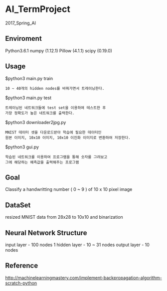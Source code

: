 # AI_TermProject
2017_Spring_AI

## Enviroment
Python3.6.1
numpy (1.12.1)
Pillow (4.1.1)
scipy (0.19.0)

## Usage
$python3 main.py train
```
10 ~ 40개의 hidden nodes를 바꿔가면서 트레이닝한다.
```
$python3 main.py test
```
트레이닝된 네트워크들에 test set을 이용하여 테스트한 후
가장 정확도가 높은 네트워크를 출력한다.
```
$python3 downloader2jpg.py
```
MNIST 데이터 셋을 다운로드받아 학습에 필요한 데이터인
원본 이미지, 10x10 이미지, 10x10 이진화 이미지로 변환하여 저장한다.
```
$python3 gui.py
```
학습된 네트워크를 이용하여 프로그램을 통해 숫자를 그려보고
그에 해당하는 예측값을 출력해주는 프로그램
```



## Goal
Classify a handwritting number ( 0 ~ 9 ) of 10 x 10 pixel image

## DataSet
resized MNIST data from 28x28 to 10x10 and binarization 

## Neural Network Structure
input layer     - 100 nodes
1 hidden layer  - 10 ~ 31 nodes
output layer - 10 nodes

## Reference

http://machinelearningmastery.com/implement-backpropagation-algorithm-scratch-python
